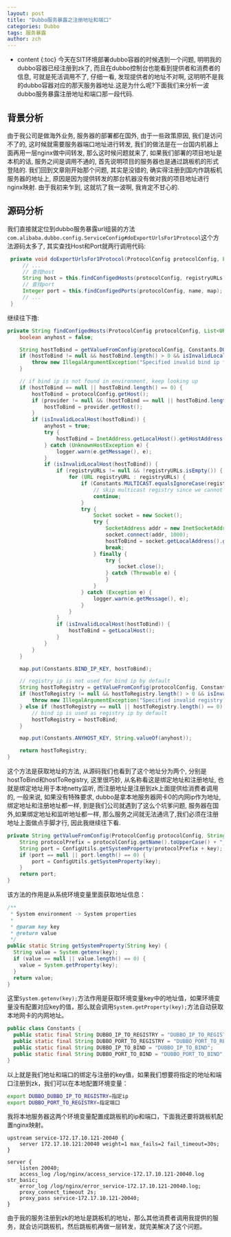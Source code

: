 ```yaml
---
layout: post
title: "Dubbo服务暴露之注册地址和端口"
categories: Dubbo
tags: 服务暴露
author: zch
---
```


* content
{:toc}
今天在SIT环境部署dubbo容器的时候遇到一个问题, 明明我的dubbo容器已经注册到zk了, 而且在dubbo控制台也能看到提供者和消费者的信息, 可就是死活调用不了, 仔细一看, 发现提供者的地址不对啊, 这明明不是我的dubbo容器对应的那天服务器地址.这是为什么呢?下面我们来分析一波dubbo服务暴露注册地址和端口那一段代码. 







## 背景分析

由于我公司是做海外业务, 服务器的部署都在国外, 由于一些政策原因, 我们是访问不了的, 这时候就需要服务器端口地址进行转发, 我们的做法是在一台国内机器上面再用一层nginx做中间转发, 那么这时候问题就来了, 如果我们部署的项目地址是本机的话, 服务之间是调用不通的, 首先说明项目的服务器也是通过跳板机的形式登陆的. 我们回到文章刚开始那个问题, 其实是没错的, 确实得注册到国内作跳板机服务器的地址上, 原因是因为提供转发的那台机器没有做对我的项目地址进行nginx映射. 由于我初来乍到, 这就坑了我一波啊, 我肯定不甘心的.



## 源码分析

我们直接就定位到dubbo服务暴露url组装的方法`com.alibaba.dubbo.config.ServiceConfig#doExportUrlsFor1Protocol`这个方法源码太多了, 其实查找Host和Port就两行调用代码:

```java
 private void doExportUrlsFor1Protocol(ProtocolConfig protocolConfig, List<URL> registryURLs) {
     // ...
     // 查找host
     String host = this.findConfigedHosts(protocolConfig, registryURLs, map);
     // 查找port
     Integer port = this.findConfigedPorts(protocolConfig, name, map);
     // ...
 }
```

继续往下撸:

```java
private String findConfigedHosts(ProtocolConfig protocolConfig, List<URL> registryURLs, Map<String, String> map) {
    boolean anyhost = false;

    String hostToBind = getValueFromConfig(protocolConfig, Constants.DUBBO_IP_TO_BIND);
    if (hostToBind != null && hostToBind.length() > 0 && isInvalidLocalHost(hostToBind)) {
        throw new IllegalArgumentException("Specified invalid bind ip from property:" + Constants.DUBBO_IP_TO_BIND + ", value:" + hostToBind);
    }

    // if bind ip is not found in environment, keep looking up
    if (hostToBind == null || hostToBind.length() == 0) {
        hostToBind = protocolConfig.getHost();
        if (provider != null && (hostToBind == null || hostToBind.length() == 0)) {
            hostToBind = provider.getHost();
        }
        if (isInvalidLocalHost(hostToBind)) {
            anyhost = true;
            try {
                hostToBind = InetAddress.getLocalHost().getHostAddress();
            } catch (UnknownHostException e) {
                logger.warn(e.getMessage(), e);
            }
            if (isInvalidLocalHost(hostToBind)) {
                if (registryURLs != null && !registryURLs.isEmpty()) {
                    for (URL registryURL : registryURLs) {
                        if (Constants.MULTICAST.equalsIgnoreCase(registryURL.getParameter("registry"))) {
                            // skip multicast registry since we cannot connect to it via Socket
                            continue;
                        }
                        try {
                            Socket socket = new Socket();
                            try {
                                SocketAddress addr = new InetSocketAddress(registryURL.getHost(), registryURL.getPort());
                                socket.connect(addr, 1000);
                                hostToBind = socket.getLocalAddress().getHostAddress();
                                break;
                            } finally {
                                try {
                                    socket.close();
                                } catch (Throwable e) {
                                }
                            }
                        } catch (Exception e) {
                            logger.warn(e.getMessage(), e);
                        }
                    }
                }
                if (isInvalidLocalHost(hostToBind)) {
                    hostToBind = getLocalHost();
                }
            }
        }
    }

    map.put(Constants.BIND_IP_KEY, hostToBind);

    // registry ip is not used for bind ip by default
    String hostToRegistry = getValueFromConfig(protocolConfig, Constants.DUBBO_IP_TO_REGISTRY);
    if (hostToRegistry != null && hostToRegistry.length() > 0 && isInvalidLocalHost(hostToRegistry)) {
        throw new IllegalArgumentException("Specified invalid registry ip from property:" + Constants.DUBBO_IP_TO_REGISTRY + ", value:" + hostToRegistry);
    } else if (hostToRegistry == null || hostToRegistry.length() == 0) {
        // bind ip is used as registry ip by default
        hostToRegistry = hostToBind;
    }

    map.put(Constants.ANYHOST_KEY, String.valueOf(anyhost));

    return hostToRegistry;
}
```

这个方法是获取地址的方法, 从源码我们也看到了这个地址分为两个, 分别是hostToBind和hostToRegistry, 这里很巧妙, 从名称看这是绑定地址和注册地址, 也就是绑定地址用于本地netty监听, 而注册地址是注册到zk上面提供给消费者调用的, 一般来说, 如果没有特殊要求, dubbo是拿本地服务器网卡0的内网ip作为地址, 绑定地址和注册地址都一样, 到是我们公司就遇到了这么个坑爹问题, 服务器在国外,如果绑定地址和监听地址都一样, 那么服务之间就无法通讯了,我们必须在注册地址上面做点手脚才行, 因此我继续往下看.



```java
private String getValueFromConfig(ProtocolConfig protocolConfig, String key) {
    String protocolPrefix = protocolConfig.getName().toUpperCase() + "_";
    String port = ConfigUtils.getSystemProperty(protocolPrefix + key);
    if (port == null || port.length() == 0) {
        port = ConfigUtils.getSystemProperty(key);
    }
    return port;
}
```

该方法的作用是从系统环境变量里面获取地址信息：

```java
/**
 * System environment -> System properties
 *
 * @param key key
 * @return value
 */
public static String getSystemProperty(String key) {
  String value = System.getenv(key);
  if (value == null || value.length() == 0) {
    value = System.getProperty(key);
  }
  return value;
}
```

这里`System.getenv(key);`方法作用是获取环境变量key中的地址值，如果环境变量没有配置对应key的值，那么就会调用`System.getProperty(key);`方法自动获取本地网卡的内网地址。

```java
public class Constants {
  public static final String DUBBO_IP_TO_REGISTRY = "DUBBO_IP_TO_REGISTRY";
  public static final String DUBBO_PORT_TO_REGISTRY = "DUBBO_PORT_TO_REGISTRY";
  public static final String DUBBO_IP_TO_BIND = "DUBBO_IP_TO_BIND";
  public static final String DUBBO_PORT_TO_BIND = "DUBBO_PORT_TO_BIND";
}
```

以上就是我们地址和端口的绑定与注册的key值，如果我们想要将指定的地址和端口注册到zk，我们可以在本地配置环境变量：

```bash
export DUBBO_DUBBO_IP_TO_REGISTRY=指定ip
export DUBBO_PORT_TO_REGISTRY=指定端口
```

我将本地服务器这两个环境变量配置成跳板机的ip和端口，下面我还要将跳板机配置nginx映射。

```nginx
upstream service-172.17.10.121-20040 {
    server 172.17.10.121:20040 weight=1 max_fails=2 fail_timeout=30s;
}

server {
    listen 20040;
    access_log /log/nginx/access_service-172.17.10.121-20040.log str_basic;
    error_log /log/nginx/error_service-172.17.10.121-20040.log;
    proxy_connect_timeout 2s;
    proxy_pass service-172.17.10.121-20040;
}

```

由于我的服务注册到zk的地址是跳板机的地址，那么其他消费者调用我提供的服务，就会访问跳板机，然后跳板机再做一层转发，就完美解决了这个问题。
